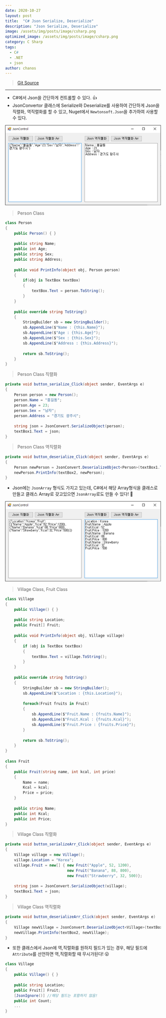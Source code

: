 ```yaml
--- 
date: 2020-10-27
layout: post
title:  "C# Json Serialize, Deserialize"
description: "Json Serialize, Deserialize"
image: /assets/img/posts/image/csharp.png
optimized_image: /assets/img/posts/image/csharp.png
category: C Sharp
tags:
  - C#
  - .NET
  - json
author: chanos
---
```

>[Git Source](https://github.com/chanos-dev/blogcode/tree/master/20-1027)

--- 

- C#에서 Json을 간단하게 컨트롤할 수 있다. 👍
- JsonConvertor 클래스에 Serialize와 Deserialize를 사용하여 간단하게 Json을 직렬화, 역직렬화를 할 수 있고, Nuget에서 `Newtonsoft.Json`을 추가하여 사용할 수 있다.

![Json](/assets/img/posts/2020-10-27/Json.png)

>Person Class

```c#
class Person
{
    public Person() { }

    public string Name;
    public int Age;
    public string Sex;
    public string Address;
    
    public void PrintInfo(object obj, Person person)
    {
        if(obj is TextBox textBox)
        {
            textBox.Text = person.ToString();
        }
    }

    public override string ToString()
    {
        StringBuilder sb = new StringBuilder();
        sb.AppendLine($"Name : {this.Name}");
        sb.AppendLine($"Age : {this.Age}");
        sb.AppendLine($"Sex : {this.Sex}");
        sb.AppendLine($"Address : {this.Address}");

        return sb.ToString();
    }
}
```

>Person Class 직렬화

```c#
private void button_serialize_Click(object sender, EventArgs e)
{
    Person person = new Person();
    person.Name = "홍길동";
    person.Age = 23;
    person.Sex = "남자";
    person.Address = "경기도 광주시";

    string json = JsonConvert.SerializeObject(person);
    textBox1.Text = json;
}
```

>Person Class 역직렬화

```c#
private void button_deserialize_Click(object sender, EventArgs e)
{
    Person newPerson = JsonConvert.DeserializeObject<Person>(textBox1.Text);
    newPerson.PrintInfo(textBox2, newPerson);
}
```

- Json에는 `JsonArray` 형식도 가지고 있는데, C#에서 해당 Array형식을 클래스로 만들고 클래스 Array로 갖고있으면 `JsonArray`로도 만들 수 있다! 👏

![Json](/assets/img/posts/2020-10-27/JsonArr.png)

> Village Class, Fruit Class

```c#
class Village
{
    public Village() { }

    public string Location;
    public Fruit[] Fruit;

    public void PrintInfo(object obj, Village village)
    {
        if (obj is TextBox textBox)
        {
            textBox.Text = village.ToString();
        }
    }

    public override string ToString()
    {
        StringBuilder sb = new StringBuilder();
        sb.AppendLine($"Location : {this.Location}");

        foreach(Fruit fruits in Fruit)
        {
            sb.AppendLine($"Fruit.Name : {fruits.Name}");
            sb.AppendLine($"Fruit.Kcal : {fruits.Kcal}");
            sb.AppendLine($"Fruit.Price : {fruits.Price}");
        }            

        return sb.ToString();
    }
}

class Fruit
{
    public Fruit(string name, int kcal, int price)
    {
        Name = name;
        Kcal = kcal;
        Price = price;
    }

    public string Name;
    public int Kcal;
    public int Price;
}
```

> Village Class 직렬화

```c#
private void button_serializeArr_Click(object sender, EventArgs e)
{
    Village village = new Village();
    village.Location = "Korea";
    village.Fruit = new[] { new Fruit("Apple", 52, 1200),
                            new Fruit("Banana", 88, 800),
                            new Fruit("Strawberry", 32, 500)};

    string json = JsonConvert.SerializeObject(village);
    textBox1.Text = json;
}
```

> Village Class 역직렬화

```c#
private void button_deserializeArr_Click(object sender, EventArgs e)
{
    Village newVillage = JsonConvert.DeserializeObject<Village>(textBox1.Text);
    newVillage.PrintInfo(textBox2, newVillage);
} 
```

- 또한 클래스에서 Json에 역,직렬화를 원하지 필드가 있는 경우, 해당 필드에 `Attribute`를 선언하면 역,직렬화할 때 무시가된다! 😮

```c#
class Village
{
    public Village() { }

    public string Location;
    public Fruit[] Fruit;
    [JsonIgnore()] //해당 필드는 포함하지 않음!
    public int Count;
    ...
}
```
